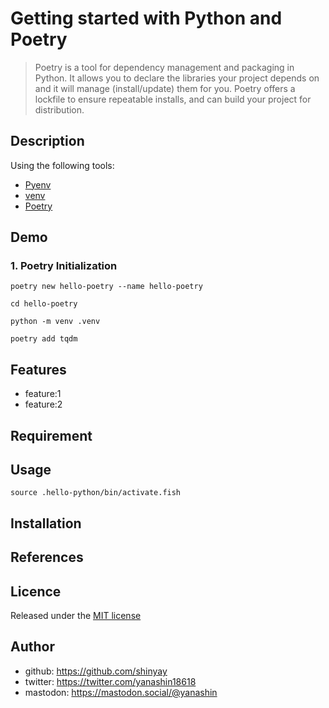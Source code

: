 # Getting started with Python and Poetry

> Poetry is a tool for dependency management and packaging in Python. It allows you to declare the libraries your project depends on and it will manage (install/update) them for you. Poetry offers a lockfile to ensure repeatable installs, and can build your project for distribution.

## Description

Using the following tools:

- [Pyenv](https://github.com/pyenv/pyenv)
- [venv](https://docs.python.org/3/library/venv.html)
- [Poetry](https://github.com/python-poetry/poetry)

## Demo

### 1. Poetry Initialization

```shell
poetry new hello-poetry --name hello-poetry
```

```shell
cd hello-poetry
```

```shell
python -m venv .venv
```

```shell
poetry add tqdm
```

## Features

- feature:1
- feature:2

## Requirement

## Usage

```shell
source .hello-python/bin/activate.fish
```

## Installation

## References

## Licence

Released under the [MIT license](https://gist.githubusercontent.com/shinyay/56e54ee4c0e22db8211e05e70a63247e/raw/34c6fdd50d54aa8e23560c296424aeb61599aa71/LICENSE)

## Author

- github: <https://github.com/shinyay>
- twitter: <https://twitter.com/yanashin18618>
- mastodon: <https://mastodon.social/@yanashin>
